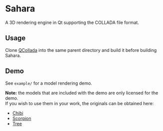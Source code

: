 # Sahara
A 3D rendering engine in Qt supporting the COLLADA file format.

## Usage

Clone [QCollada](https://github.com/nirjacobson/QCollada) into the same parent directory and build it before building Sahara.

## Demo

See `example/` for a model rendering demo.

**Note:** the models that are included with the demo are only licensed for the demo.  
If you wish to use them in your work, the originals can be obtained here:
- [Chibi](https://3docean.net/item/stylised-low-poly-chibi-animation-set/23709767)
- [Scorpion](https://3docean.net/item/animated-low-poly-art-white-scorpion/23274234)
- [Tree](https://www.turbosquid.com/FullPreview/Index.cfm/ID/1008420)
